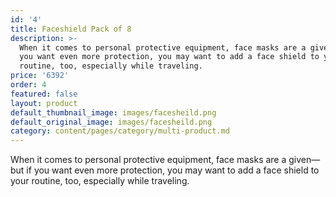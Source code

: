 ```yaml
---
id: '4'
title: Faceshield Pack of 8
description: >-
  When it comes to personal protective equipment, face masks are a given—but if
  you want even more protection, you may want to add a face shield to your
  routine, too, especially while traveling.
price: '6392'
order: 4
featured: false
layout: product
default_thumbnail_image: images/facesheild.png
default_original_image: images/facesheild.png
category: content/pages/category/multi-product.md
---
```

When it comes to personal protective equipment, face masks are a given—but if you want even more protection, you may want to add a face shield to your routine, too, especially while traveling.

